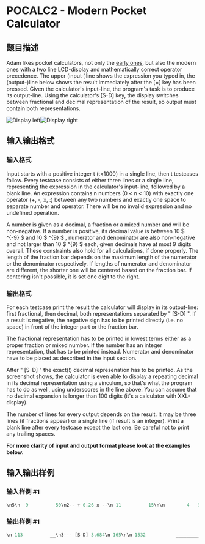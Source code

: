 # POCALC2 - Modern Pocket Calculator

## 题目描述

Adam likes pocket calculators, not only the [early ones](../../problems/POCALC1/), but also the modern ones with a two line LCD-display and mathematically correct operator precedence. The upper (input-)line shows the expression you typed in, the (output-)line below shows the result immediately after the \[=\] key has been pressed. Given the calculator's input-line, the program's task is to produce its output-line. Using the calculator's \[S-D\] key, the display switches between fractional and decimal representation of the result, so output must contain both representations.

![Display left](https://cdn.luogu.com.cn/upload/vjudge_pic/SP8542/47160075c81ae2424da6195be7cf5f68c0c2e22f.png)![Display right](https://cdn.luogu.com.cn/upload/vjudge_pic/SP8542/33fd312f19366b2ee9cd3e24bd5508493da3b4a2.png)

## 输入输出格式

### 输入格式

Input starts with a positive integer t (t<1000) in a single line, then t testcases follow. Every testcase consists of either three lines or a single line, representing the expression in the calculator's input-line, followed by a blank line. An expression contains n numbers (0 < n < 10) with exactly one operator (+, -, x, :) between any two numbers and exactly one space to separate number and operator. There will be no invalid expression and no undefined operation.

A number is given as a decimal, a fraction or a mixed number and will be non-negative. If a number is positive, its decimal value is between 10 $ ^{-9} $ and 10 $ ^{9} $ , numerator and denominator are also non-negative and not larger than 10 $ ^{9} $ each, given decimals have at most 9 digits overall. These constraints also hold for all calculations, if done properly. The length of the fraction bar depends on the maximum length of the numerator or the denominator respectively. If lengths of numerator and denominator are different, the shorter one will be centered based on the fraction bar. If centering isn't possible, it is set one digit to the right.

### 输出格式

For each testcase print the result the calculator will display in its output-line: first fractional, then decimal, both representations separated by " \[S-D\] ". If a result is negative, the negative sign has to be printed directly (i.e. no space) in front of the integer part or the fraction bar.

The fractional representation has to be printed in lowest terms either as a proper fraction or mixed number. If the number has an integer representation, that has to be printed instead. Numerator and denominator have to be placed as described in the input section.

After " \[S-D\] " the exact(!) decimal represenation has to be printed. As the screenshot shows, the calculator is even able to display a repeating decimal in its decimal representation using a vinculum, so that's what the program has to do as well, using underscores in the line above. You can assume that no decimal expansion is longer than 100 digits (it's a calculator with XXL-display).

The number of lines for every output depends on the result. It may be three lines (if fractions appear) or a single line (if result is an integer). Print a blank line after every testcase except the last one. Be careful not to print any trailing spaces.

**For more clarity of input and output format please look at the examples below.**

## 输入输出样例

### 输入样例 #1

```cpp
\n5\n  9          50\n2-- + 0.26 x --\n 11          15\n\n        4   9\n5.88 - -- : -\n       18   5\n\n3 - 5.125\n\n9 + 14\n\n 1       \n--- x 0.5\n100      \n\n\n
```


### 输出样例 #1

```cpp
\n 113          __\n3--- [S-D] 3.684\n 165\n\n 1532           _________\n5---- [S-D] 5.75654320987\n 2025\n\n  1\n-2- [S-D] -2.125\n  8\n\n23 [S-D] 23\n\n 1\n--- [S-D] 0.005\n200\n
```


